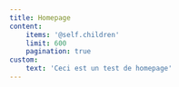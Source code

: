 ```yaml
---
title: Homepage
content:
    items: '@self.children'
    limit: 600
    pagination: true
custom:
    text: 'Ceci est un test de homepage'
---
```


